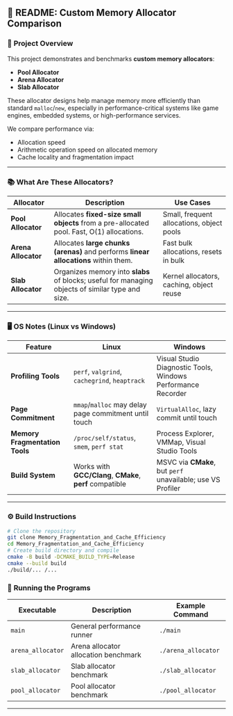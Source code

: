 ## 📄 **README: Custom Memory Allocator Comparison**

### 🚀 **Project Overview**

This project demonstrates and benchmarks **custom memory allocators**:

* **Pool Allocator**
* **Arena Allocator**
* **Slab Allocator**

These allocator designs help manage memory more efficiently than standard `malloc`/`new`, especially in performance-critical systems like game engines, embedded systems, or high-performance services.

We compare performance via:

* Allocation speed
* Arithmetic operation speed on allocated memory
* Cache locality and fragmentation impact

---

### 📚 **What Are These Allocators?**

| Allocator           | Description                                                                                      | Use Cases                                 |
| ------------------- | ------------------------------------------------------------------------------------------------ | ----------------------------------------- |
| **Pool Allocator**  | Allocates **fixed-size small objects** from a pre-allocated pool. Fast, O(1) allocations.        | Small, frequent allocations, object pools |
| **Arena Allocator** | Allocates **large chunks (arenas)** and performs **linear allocations** within them.             | Fast bulk allocations, resets in bulk     |
| **Slab Allocator**  | Organizes memory into **slabs** of blocks; useful for managing objects of similar type and size. | Kernel allocators, caching, object reuse  |

---

### 🖥️ **OS Notes (Linux vs Windows)**

| Feature                        | Linux                                                    | Windows                                                      |
| ------------------------------ | -------------------------------------------------------- | ------------------------------------------------------------ |
| **Profiling Tools**            | `perf`, `valgrind`, `cachegrind`, `heaptrack`            | Visual Studio Diagnostic Tools, Windows Performance Recorder |
| **Page Commitment**            | `mmap`/`malloc` may delay page commitment until touch    | `VirtualAlloc`, lazy commit until touch                      |
| **Memory Fragmentation Tools** | `/proc/self/status`, `smem`, `perf stat`                 | Process Explorer, VMMap, Visual Studio Tools                 |
| **Build System**               | Works with **GCC/Clang**, **CMake**, **perf** compatible | MSVC via **CMake**, but `perf` unavailable; use VS Profiler  |

---

### ⚙️ **Build Instructions**

```bash
# Clone the repository
git clone Memory_Fragmentation_and_Cache_Efficiency
cd Memory_Fragmentation_and_Cache_Efficiency
# Create build directory and compile
cmake -B build -DCMAKE_BUILD_TYPE=Release
cmake --build build
./build/... /...

```
### 🚀 **Running the Programs**

| Executable        | Description                          | Example Command     |
| ----------------- | ------------------------------------ | ------------------- |
| `main`            | General performance runner           | `./main`            |
| `arena_allocator` | Arena allocator allocation benchmark | `./arena_allocator` |
| `slab_allocator`  | Slab allocator benchmark             | `./slab_allocator`  |
| `pool_allocator`  | Pool allocator benchmark             | `./pool_allocator`  |

---